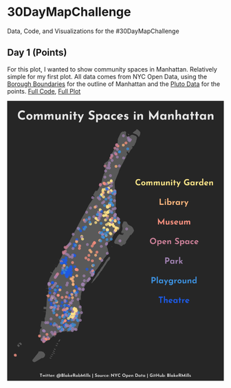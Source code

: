 # 30DayMapChallenge
Data, Code, and Visualizations for the #30DayMapChallenge


## Day 1 (Points)
For this plot, I wanted to show community spaces in Manhattan. Relatively simple for my first plot. All data comes from NYC Open Data, using the [Borough Boundaries](https://data.cityofnewyork.us/City-Government/Borough-Boundaries/tqmj-j8zm) for the outline of Manhattan and the [Pluto Data](https://www1.nyc.gov/site/planning/data-maps/open-data/dwn-pluto-mappluto.page) for the points. 
[Full Code](https://github.com/BlakeRMills/30DayMapChallenge/blob/main/Day%201%20(Points)/Day%201%20(Points).R), [Full Plot](https://raw.githubusercontent.com/BlakeRMills/30DayMapChallenge/main/Day%201%20(Points)/Manhattan%20Spaces%20(Day%201%20Points).png)

![PlotDay1](https://raw.githubusercontent.com/BlakeRMills/30DayMapChallenge/main/Day%201%20(Points)/Manhattan%20Spaces%20(Day%201%20Points).png)
